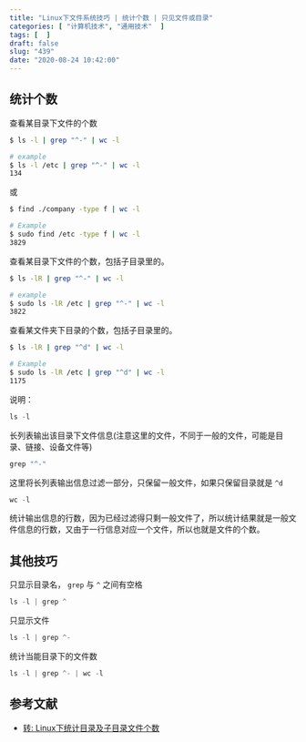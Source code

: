 ```yaml
---
title: "Linux下文件系统技巧 | 统计个数 | 只见文件或目录"
categories: [ "计算机技术", "通用技术"  ]
tags: [  ]
draft: false
slug: "439"
date: "2020-08-24 10:42:00"
---
```


## 统计个数

查看某目录下文件的个数

```bash
$ ls -l | grep "^-" | wc -l

# example
$ ls -l /etc | grep "^-" | wc -l
134
```

或

```bash
$ find ./company -type f | wc -l

# Example 
$ sudo find /etc -type f | wc -l
3829
```

查看某目录下文件的个数，包括子目录里的。

```bash
$ ls -lR | grep "^-" | wc -l

# example
$ sudo ls -lR /etc | grep "^-" | wc -l
3822
```

查看某文件夹下目录的个数，包括子目录里的。

```bash
$ ls -lR | grep "^d" | wc -l

# Example
$ sudo ls -lR /etc | grep "^d" | wc -l
1175
```

说明：

```jsx
ls -l
```

长列表输出该目录下文件信息(注意这里的文件，不同于一般的文件，可能是目录、链接、设备文件等)

```jsx
grep "^-"
```

这里将长列表输出信息过滤一部分，只保留一般文件，如果只保留目录就是 `^d`

```jsx
wc -l
```

统计输出信息的行数，因为已经过滤得只剩一般文件了，所以统计结果就是一般文件信息的行数，又由于一行信息对应一个文件，所以也就是文件的个数。

## 其他技巧

只显示目录名， `grep` 与 `^` 之间有空格

```jsx
ls -l | grep ^
```

只显示文件

```jsx
ls -l | grep ^-
```

统计当能目录下的文件数

```jsx
ls -l | grep ^- | wc -l
```

## 参考文献

- [转: Linux下统计目录及子目录文件个数](https://blog.csdn.net/lllxy/article/details/3278170)